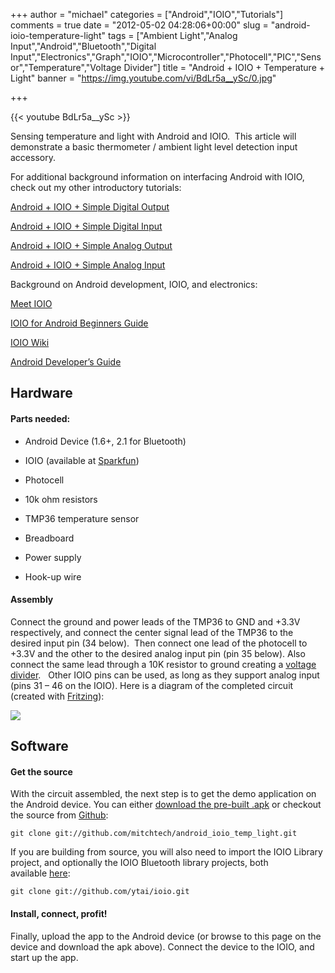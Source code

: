 +++
author = "michael"
categories = ["Android","IOIO","Tutorials"]
comments = true
date = "2012-05-02 04:28:06+00:00"
slug = "android-ioio-temperature-light"
tags = ["Ambient Light","Analog Input","Android","Bluetooth","Digital Input","Electronics","Graph","IOIO","Microcontroller","Photocell","PIC","Sensor","Temperature","Voltage Divider"]
title = "Android + IOIO + Temperature + Light"
banner = "https://img.youtube.com/vi/BdLr5a__ySc/0.jpg"

+++

{{< youtube BdLr5a__ySc >}}

Sensing temperature and light with Android and IOIO.  This article will demonstrate a basic thermometer / ambient light level detection input accessory.

For additional background information on interfacing Android with IOIO, check out my other introductory tutorials:

[Android + IOIO + Simple Digital Output](http://mitchtech.net/android-ioio-simple-digital-output/)

[Android + IOIO + Simple Digital Input](http://mitchtech.net/android-ioio-simple-digital-input/)

[Android + IOIO + Simple Analog Output](http://mitchtech.net/android-ioio-simple-analog-output/)

[Android + IOIO + Simple Analog Input](http://mitchtech.net/android-ioio-simple-analog-input/)

Background on Android development, IOIO, and electronics:

[Meet IOIO](http://ytai-mer.blogspot.com/2011/04/meet-ioio-io-for-android.html)

[IOIO for Android Beginners Guide](http://www.sparkfun.com/tutorials/280)

[IOIO Wiki](https://github.com/ytai/ioio/wiki)

[Android Developer’s Guide](http://developer.android.com/guide/index.html)

## Hardware

#### Parts needed:

  * Android Device (1.6+, 2.1 for Bluetooth)

  * IOIO (available at [Sparkfun](http://www.sparkfun.com/products/10748))

  * Photocell

  * 10k ohm resistors

  * TMP36 temperature sensor

  * Breadboard

  * Power supply

  * Hook-up wire

#### Assembly

Connect the ground and power leads of the TMP36 to GND and +3.3V respectively, and connect the center signal lead of the TMP36 to the desired input pin (34 below).  Then connect one lead of the photocell to +3.3V and the other to the desired analog input pin (pin 35 below). Also connect the same lead through a 10K resistor to ground creating a [voltage divider](http://en.wikipedia.org/wiki/Voltage_divider).   Other IOIO pins can be used, as long as they support analog input (pins 31 – 46 on the IOIO). Here is a diagram of the completed circuit (created with [Fritzing](http://fritzing.org/)):

![](/img/ioio_temp_light.png)

## Software

#### Get the source

With the circuit assembled, the next step is to get the demo application on the Android device. You can either [download the pre-built .apk](http://mitch-tech.appspot.com/ioio/IOIOTempLight.apk) or checkout the source from [Github](https://github.com/mitchtech/android_ioio_temp_light):

```
git clone git://github.com/mitchtech/android_ioio_temp_light.git
```

If you are building from source, you will also need to import the IOIO Library project, and optionally the IOIO Bluetooth library projects, both available [here](https://github.com/ytai/ioio):

```
git clone git://github.com/ytai/ioio.git
```

#### Install, connect, profit!

Finally, upload the app to the Android device (or browse to this page on the device and download the apk above). Connect the device to the IOIO, and start up the app.

